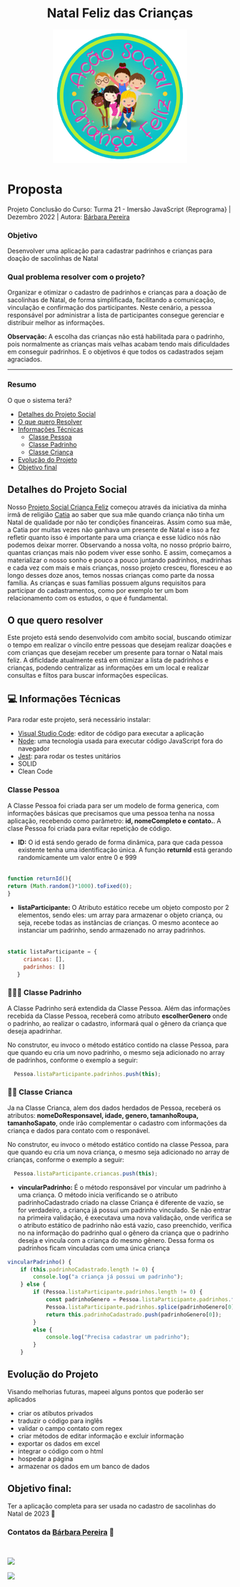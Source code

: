 <h1 align="center">Natal Feliz das Crianças</h1>

<div align="center">
  <img width="300" height="300" src="img/logo.png" alt="logo natal feliz das crianças"/>
</div>

# Proposta

Projeto Conclusão do Curso: Turma 21 - Imersão JavaScript {Reprograma} | Dezembro 2022 | Autora: [Bárbara Pereira](https://github.com/barbara-pereira)

### Objetivo

Desenvolver uma aplicação para cadastrar padrinhos e crianças para doação de sacolinhas de Natal

### Qual problema resolver com o projeto?

Organizar e otimizar o cadastro de padrinhos e crianças para a doação de sacolinhas de Natal, de forma simplificada, facilitando a comunicação, vinculação e confirmação dos participantes.
Neste cenário, a pessoa responsável por administrar a lista de participantes consegue gerenciar e distribuir melhor as informações.

**Observação:** A escolha das crianças não está habilitada para o padrinho, pois normalmente as crianças mais velhas acabam tendo mais dificuldades em conseguir padrinhos. E o objetivos é que todos os cadastrados sejam agraciados.

---

### Resumo

O que o sistema terá?
- [Detalhes do Projeto Social](#detalhes-do-projeto-social)
- [O que quero Resolver](#o-quero-resolver)
- [Informações Técnicas](infomações-técnicas)
  - [Classe Pessoa](#classe-pessoa)
  - [Classe Padrinho](#classe-padrinhes)  
  - [Classe Criança](#classe-crinaça)
- [Evolução do Projeto](evolução-d-projeto)
- [Objetivo final](#objetivo-final)

 
## Detalhes do Projeto Social

Nosso [Projeto Social Criança Feliz](https://www.instagram.com/criancafeliz.as/) começou através da iniciativa da minha irmã de religião [Catia](https://www.instagram.com/catia_520/) ao saber que sua mãe quando criança não tinha um Natal de qualidade por não ter condições financeiras. Assim como sua mãe, a Catia por muitas vezes não ganhava um presente de Natal e isso a fez refletir quanto isso é importante para uma criança e esse lúdico nós não podemos deixar morrer. Observando a nossa volta, no nosso próprio bairro, quantas crianças mais não podem viver esse sonho. 
E assim, começamos a materializar o nosso sonho e pouco a pouco juntando padrinhos, madrinhas e cada vez com mais e mais crianças, nosso projeto cresceu, floresceu e ao longo desses doze anos, temos nossas crianças como parte da nossa família.
As crianças e suas famílias possuem alguns requisitos para participar do cadastramentos, como por exemplo ter um bom relacionamento com os estudos, o que é fundamental.
 

## O que quero resolver

Este projeto está sendo desenvolvido com ambito social, buscando otimizar o tempo em realizar o víncilo entre pessoas que desejam realizar doações e com crianças que desejam receber um presente para tornar o Natal mais feliz.
A dificldade atualmente está em otimizar a lista de padrinhos e crianças, podendo centralizar as informações em um local e realizar consultas e filtos para buscar informações especíicas.


## 💻 Informações Técnicas

 Para rodar este projeto, será necessário instalar:
 - [Visual Studio Code]("https://code.visualstudio.com/download"): editor de código para executar a aplicação 
 - [Node]("https://docs.npmjs.com/downloading-and-installing-node-js-and-npm"): uma tecnologia usada para executar código JavaScript fora do navegador
 - [Jest]("https://jestjs.io/docs/getting-started"): para rodar os testes unitários
 - SOLID
 - Clean Code

### Classe Pessoa
A Classe Pessoa foi criada para ser um modelo de forma generica, com informações básicas que precisamos que uma pessoa tenha na nossa aplicação,  recebendo como parâmetro: **id, nomeCompleto e contato.**. A clase Pessoa foi criada para evitar repetição de código.
  - **ID:** O id está sendo gerado de forma dinâmica, para que cada pessoa existente tenha uma identificação única. A função **returnId** está gerando randomicamente um valor entre 0 e 999  
  ```javascript
  
function returnId(){
  return (Math.random()*1000).toFixed(0);
}

  ```

- **listaParticipante:** O Atributo estático recebe um objeto composto por 2 elementos, sendo eles: um array para armazenar o objeto criança, ou seja, recebe todas as instâncias de crianças. O mesmo acontece ao instanciar um padrinho, sendo armazenado no array padrinhos.

 ```javascript
  
static listaParticipante = {
      criancas: [],
      padrinhos: []
    }  

  ```
  
### 👩‍🦱👨 Classe Padrinho
A Classe Padrinho será extendida da Classe Pessoa. Além das informações recebida da Classe Pessoa, receberá como atributo **escolherGenero** onde o padrinho, ao realizar o cadastro, informará qual o gênero da criança que deseja apadrinhar.

No construtor, eu invoco o método estático contido na classe Pessoa, para que quando eu cria um novo padrinho, o mesmo seja adicionado no array de padrinhos, conforme o exemplo a seguir:
```javascript
  Pessoa.listaParticipante.padrinhos.push(this);
```

### 👧👦 Classe Crianca
Ja na Classe Crianca, alem dos dados herdados de Pessoa, receberá os atributos: **nomeDoResponsavel, idade, genero, tamanhoRoupa, tamanhoSapato**, onde irão complementar o cadastro com informações da criança e dados para contato com o responável.

No construtor, eu invoco o método estático contido na classe Pessoa, para que quando eu cria um nova criança, o mesmo seja adicionado no array de crianças, conforme o exemplo a seguir:
```javascript
  Pessoa.listaParticipante.criancas.push(this);
```

- **vincularPadrinho:** É o método responsável por vincular um padrinho à uma criança. 
O método inicia verificando se o atributo padrinhoCadastrado criado na classe Criança é diferente de vazio, se for verdadeiro, a criança já possui um padrinho vinculado.
Se não entrar na primeira validação, é executava uma nova validação, onde verifica se o atributo estático de padrinho não está vazio, caso preenchido, verifica no na informação do padrinho qual o gênero da criança que o padrinho deseja e vincula com a criança do mesmo gênero. Dessa forma os padrinhos ficam vinculadas com uma única criança
```javascript
vincularPadrinho() {
    if (this.padrinhoCadastrado.length != 0) {
        console.log("a criança já possui um padrinho");
    } else {
        if (Pessoa.listaParticipante.padrinhos.length != 0) {
            const padrinhoGenero = Pessoa.listaParticipante.padrinhos.filter((p) => p.escolherGenero === this.genero);
            Pessoa.listaParticipante.padrinhos.splice(padrinhoGenero[0], 1)
            return this.padrinhoCadastrado.push(padrinhoGenero[0]);
        }
        else {
            console.log("Precisa cadastrar um padrinho");
        }
    }
```

## Evolução do Projeto
Visando melhorias futuras, mapeei alguns pontos que poderão ser aplicados
  - criar os atibutos privados
  - traduzir o código para inglês
  - validar o campo contato com regex
  - criar métodos de editar informação e excluir informação
  - exportar os dados em excel
  - integrar o código com o html
  - hospedar a página
  - armazenar os dados em um banco de dados


## Objetivo final:
Ter a aplicação completa para ser usada no cadastro de sacolinhas do Natal de 2023 🎉


 ### Contatos da [Bárbara Pereira](https://github.com/barbarapereira) 💓
 <br>

 <a href = "mailto:barbara.pereira1990@gmail.com"><img src="https://img.shields.io/badge/-Gmail-%23333?style=for-the-badge&logo=gmail&logoColor=white" target="_blank">   </a>

  <a href="https://www.linkedin.com/in/barbara-frontend-developer" target="_blank"><img src="https://img.shields.io/badge/-LinkedIn-%230077B5?style=for-the-badge&logo=linkedin&logoColor=white" target="_blank"></a> 
